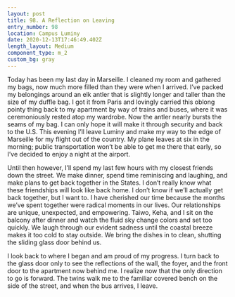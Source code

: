 ```yaml
---
layout: post
title: 98. A Reflection on Leaving
entry_number: 98
location: Campus Luminy
date: 2020-12-13T17:46:49.402Z
length_layout: Medium
component_type: m_2
custom_bg: gray
---
```

Today has been my last day in Marseille. I cleaned my room and gathered my bags, now much more filled than they were when I arrived. I’ve packed my belongings around an elk antler that is slightly longer and taller than the size of my duffle bag. I got it from Paris and lovingly carried this oblong pointy thing back to my apartment by way of trains and buses, where it was ceremoniously rested atop my wardrobe. Now the antler nearly bursts the seams of my bag. I can only hope it will make it through security and back to the U.S. This evening I’ll leave Luminy and make my way to the edge of Marseille for my flight out of the country. My plane leaves at six in the morning; public transportation won’t be able to get me there that early, so I’ve decided to enjoy a night at the airport.

Until then however, I’ll spend my last few hours with my closest friends down the street. We make dinner, spend time reminiscing and laughing, and make plans to get back together in the States. I don’t really know what these friendships will look like back home. I don’t know if we’ll actually get back together, but I want to. I have cherished our time because the months we’ve spent together were radical moments in our lives. Our relationships are unique, unexpected, and empowering. Taiwo, Keha, and I sit on the balcony after dinner and watch the fluid sky change colors and set too quickly. We laugh through our evident sadness until the coastal breeze makes it too cold to stay outside. We bring the dishes in to clean, shutting the sliding glass door behind us.

I look back to where I began and am proud of my progress. I turn back to the glass door only to see the reflections of the wall, the foyer, and the front door to the apartment now behind me. I realize now that the only direction to go is forward.
The twins walk me to the familiar covered bench on the side of the street, and when the bus arrives, I leave.